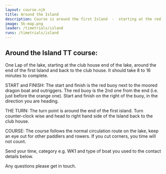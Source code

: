 ```yaml
---
layout: course.njk
title: Around the Island
description: Course is around the first Island  -  starting at the red buoy at the club end of the Lake, around the end of the first Island then back to the red buoy at the club house.
image: 5k-map.png
leader: /timetrials/island
runs: /timetrials/island
---
```


##  Around the Island TT course:

One Lap of the lake, starting at the club house end of the lake, around the end of the first Island and back to the club house.  It should take 8 to 16 minutes to complete.

START and FINISH:
The start and finish is the red buoy next to the moored dragon boat and outriggers. The red buoy is the 2nd one from the end (i.e. just before the orange one).  Start and finish on the right of the buoy, in the direction you are heading.

THE TURN:
The turn point is around the end of the first island. Turn counter-clock wise and head to right hand side of the Island back to the club house.

COURSE:
The course follows the normal circulation route on the lake, keep an eye out for other paddlers and rowers.  If you cut corners, you time will not count.

Send your time, category e.g. WK1 and type of boat you used to the contact details below.

Any questions please get in touch.